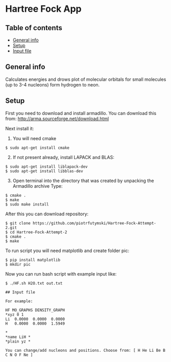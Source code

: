 # Hartree Fock App

## Table of contents
* [General info](#general-info)
* [Setup](#setup)
* [Input file](#input-file)

## General info

Calculates energies and drows plot of molecular orbitals for small molecules (up to 3-4 nucleons) form hydrogen to neon.
	
## Setup

First you need to download and install armadillo.
You can download this from: http://arma.sourceforge.net/download.html

Next install it:
1. You will need cmake

```
$ sudo apt-get install cmake
```
2. If not present already, install LAPACK and BLAS:
```
$ sudo apt-get install liblapack-dev
$ sudo apt-get install libblas-dev
```
3. Open terminal into the directory that was created by unpacking the Armadillo archive
Type:
```
$ cmake .
$ make
$ sudo make install
```

After this you can download repository:

```
$ git clone https://github.com/piotrfutymski/Hartree-Fock-Attempt-2.git
$ cd Hartree-Fock-Attempt-2
$ cmake .
$ make
```
To run script you will need matplotlib and create folder pic:

```
$ pip install matplotlib
$ mkdir pic
```

Now you can run bash script with example input like:

```
$ ./HF.sh H2O.txt out.txt

## Input file

For example:

HF MO_GRAPHS DENSITY_GRAPH 
*xyz 0 1
Li 	0.0000 	0.0000 	0.0000
H 	0.0000 	0.0000 	1.5949

*
*name LiH *
*plain yz *

You can change/add nucleons and positions. Choose from: [ H He Li Be B C N O F Ne ]
